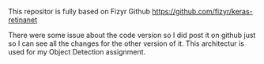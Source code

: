 This repositor is fully based on Fizyr Github 
https://github.com/fizyr/keras-retinanet

There were some issue about the code version so I did post it on github just so I can see all the changes for the other version of it.
This architectur is used for my Object Detection assignment.
